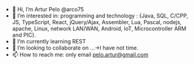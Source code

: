 - 👋 Hi, I’m Artur Pelo @arco75
- 👀 I’m interested in: programming and technology : {Java, SQL, C/CPP, JS, TypeScript, React, jQuery/Ajax, Assembler, Lua, Pascal, nodejs, apache, Linux, network LAN/WAN, Android, IoT, Microcontroller ARM and PIC}.
- 🌱 I’m currently learning REST
- 💞️ I’m looking to collaborate on ...->I have not time.
- 📫 How to reach me: only email pelo.artur@gmail.com
